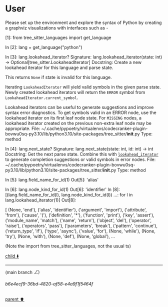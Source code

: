 # User

Please set up the environment and explore the syntax of Python by creating a graphviz visualizations with interfaces such as -

[1]: from tree_sitter_languages import get_language

In [2]: lang = get_language("python")

In [3]: lang.lookahead_iterator?
Signature: lang.lookahead_iterator(state: int) -> Optional[tree_sitter.LookaheadIterator]
Docstring:
Create a new lookahead iterator for this language and parse state.

This returns `None` if state is invalid for this language.

Iterating `LookaheadIterator` will yield valid symbols in the given
parse state. Newly created lookahead iterators will return the `ERROR`
symbol from `LookaheadIterator.current_symbol`.

Lookahead iterators can be useful to generate suggestions and improve
syntax error diagnostics. To get symbols valid in an ERROR node, use the
lookahead iterator on its first leaf node state. For `MISSING` nodes, a
lookahead iterator created on the previous non-extra leaf node may be
appropriate.
File:      ~/.cache/pypoetry/virtualenvs/codecranker-plugin-bovwu0sq-py3.10/lib/python3.10/site-packages/tree_sitter/__init__.py
Type:      method

In [4]: lang.next_state?
Signature: lang.next_state(state: int, id: int) -> int
Docstring:
Get the next parse state. Combine this with
[`lookahead_iterator`](Language.lookahead_iterator) to
generate completion suggestions or valid symbols in error nodes.
File:      ~/.cache/pypoetry/virtualenvs/codecranker-plugin-bovwu0sq-py3.10/lib/python3.10/site-packages/tree_sitter/__init__.py
Type:      method

In [5]: lang.field_name_for_id(1)
Out[5]: 'alias'

In [6]: lang.node_kind_for_id(1)
Out[6]: 'identifier'
In [8]: [(lang.field_name_for_id(l), lang.node_kind_for_id(l))
   ...:  for l in lang.lookahead_iterator(1)]
Out[8]:

[
    (None, 'end'),
    ('alias', 'identifier'),
    ('argument', 'import'),
    ('attribute', 'from'),
    ('cause', '('),
    ('definition', '*'),
    ('function', 'print'),
    ('key', 'assert'),
    ('module_name', 'match'),
    ('name', 'return'),
    ('object', 'del'),
    ('operator', 'raise'),
    ('operators', 'pass'),
    ('parameters', 'break'),
    ('pattern', 'continue'),
    ('return_type', 'if'),
    ('type', 'async'),
    ('value', 'for'),
    (None, 'while'),
    (None, 'try'),
    (None, 'with'),
    (None, 'def'),
    (None, 'global'),
...

(Note the import from tree_sitter_languages, not the usual ts)

[child ⬇️](#b6e4ecf9-36bd-4820-af58-e4a9f1f5464f)

---

(main branch ⎇)
###### b6e4ecf9-36bd-4820-af58-e4a9f1f5464f
[parent ⬆️](#aaa27992-bb31-4d04-9962-3478d816a032)
